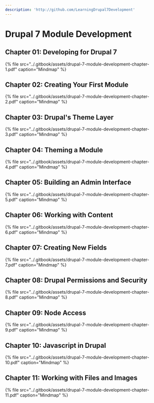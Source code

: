 ```yaml
---
description: 'http://github.com/LearningDrupal7Development'
---
```


# Drupal 7 Module Development

## Chapter 01: Developing for Drupal 7

{% file src="../.gitbook/assets/drupal-7-module-development-chapter-1.pdf" caption="Mindmap" %}

## Chapter 02: Creating Your First Module

{% file src="../.gitbook/assets/drupal-7-module-development-chapter-2.pdf" caption="Mindmap" %}

## Chapter 03: Drupal's Theme Layer

{% file src="../.gitbook/assets/drupal-7-module-development-chapter-3.pdf" caption="Mindmap" %}

## Chapter 04: Theming a Module

{% file src="../.gitbook/assets/drupal-7-module-development-chapter-4.pdf" caption="Mindmap" %}

## Chapter 05: Building an Admin Interface

{% file src="../.gitbook/assets/drupal-7-module-development-chapter-5.pdf" caption="Mindmap" %}

## Chapter 06: Working with Content

{% file src="../.gitbook/assets/drupal-7-module-development-chapter-6.pdf" caption="Mindmap" %}

## Chapter 07: Creating New Fields

{% file src="../.gitbook/assets/drupal-7-module-development-chapter-7.pdf" caption="Mindmap" %}

## Chapter 08: Drupal Permissions and Security

{% file src="../.gitbook/assets/drupal-7-module-development-chapter-8.pdf" caption="Mindmap" %}

## Chapter 09: Node Access

{% file src="../.gitbook/assets/drupal-7-module-development-chapter-9.pdf" caption="Mindmap" %}

## Chapter 10: Javascript in Drupal

{% file src="../.gitbook/assets/drupal-7-module-development-chapter-10.pdf" caption="Mindmap" %}

## Chapter 11: Working with Files and Images

{% file src="../.gitbook/assets/drupal-7-module-development-chapter-11.pdf" caption="Mindmap" %}



